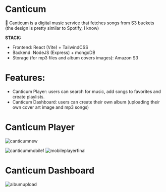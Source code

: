 # Canticum
🎵 Canticum is a digital music service that fetches songs from S3 buckets (the design is pretty similar to Spotify, I know)

**STACK:**
- Frontend: React (Vite) + TailwindCSS
- Backend: NodeJS (Express) + mongoDB
- Storage (for mp3 files and album covers images): Amazon S3

# Features:
- Canticum Player: users can search for music, add songs to favorites and create playlists.
- Canticum Dashboard: users can create their own album (uploading their own cover art image and mp3 songs)

# Canticum Player
![canticumnew](https://user-images.githubusercontent.com/120139042/232475246-c4e39a6b-eec4-40a4-953f-d34232c0e10d.png)

![canticummobile1](https://user-images.githubusercontent.com/120139042/232921354-22c310af-5051-4372-9eeb-e0c7c07de854.png) ![mobileplayerfinal](https://user-images.githubusercontent.com/120139042/233390039-e16d265c-3ab5-4cb5-8c29-fd0bb83d5f38.png)

# Canticum Dashboard

![albumupload](https://user-images.githubusercontent.com/120139042/233787244-86a00b0f-8781-46d4-bffe-1802b911d9de.png)
